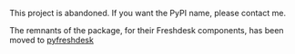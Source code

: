 This project is abandoned. If you want the PyPI name, please contact me.

The remnants of the package, for their Freshdesk components, has been moved to [pyfreshdesk](https://pypi.org/project/pyfreshdesk/)
